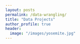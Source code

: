 ```yaml
---
layout: posts
permalink: /data-wrangling/
title: "Data Projects"
author_profile: true
header:
  image: "/images/yosemite.jpg"
---
```



